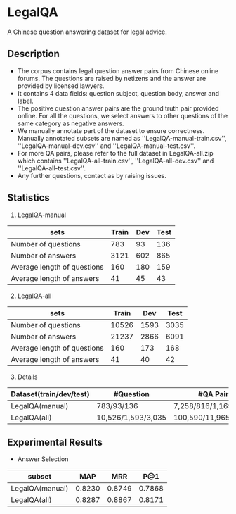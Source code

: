 # LegalQA
A Chinese question answering dataset for legal advice.

## Description ##

 - The corpus contains legal question answer pairs from Chinese online forums. The questions are raised by netizens and the answer are provided by licensed lawyers. 
 - It contains 4 data fields: question subject, question body, answer and label. 
 - The positive question answer pairs are the ground truth pair provided online. For all the questions, we select answers to other questions of the same category as negative answers. 
 - We manually annotate part of the dataset to ensure correctness. Manually annotated subsets are named as ''LegalQA-manual-train.csv'', ''LegalQA-manual-dev.csv'' and ''LegalQA-manual-test.csv''.
 - For more QA pairs, please refer to the full dataset in LegalQA-all.zip which contains  ''LegalQA-all-train.csv'', ''LegalQA-all-dev.csv'' and ''LegalQA-all-test.csv''.
 - Any further questions, contact as by raising issues.

## Statistics ##

 1. LegalQA-manual
 
sets | Train | Dev | Test
---- | --- | --- | ---
Number of questions | 783 | 93 | 136
Number of answers | 3121 | 602 | 865
Average length of questions | 160 | 180 | 159
Average length of answers  | 41 | 45 | 43

 2. LegalQA-all
 
sets | Train | Dev | Test
---- | --- | --- | ---
Number of questions | 10526 | 1593 | 3035
Number of answers | 21237 | 2866 | 6091
Average length of questions | 160 | 173 | 168
Average length of answers  | 41 | 40 | 42

 3. Details
 
Dataset(train/dev/test) | #Question | #QA Pairs | %Correct
---- | --- | --- | ---
LegalQA(manual) | 783/93/136 | 7,258/816/1,169 | 21.8/23.3/23.9
LegalQA(all) | 10,526/1,593/3,035 | 100,590/11,965/26,913 | 21.8/24.4/22.9


## Experimental Results ##

 - Answer Selection

subset | MAP | MRR | P@1
---- | --- | --- | ---
LegalQA(manual) | 0.8230 | 0.8749 | 0.7868
LegalQA(all) | 0.8287 | 0.8867 | 0.8171
